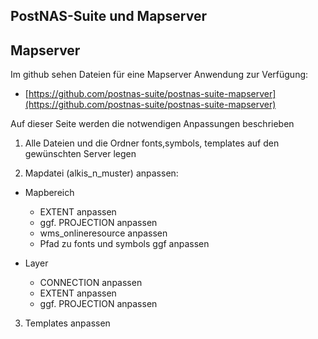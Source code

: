 ## PostNAS-Suite und Mapserver

## Mapserver

Im github sehen Dateien für eine Mapserver Anwendung zur Verfügung:
- [https://github.com/postnas-suite/postnas-suite-mapserver](https://github.com/postnas-suite/postnas-suite-mapserver)

Auf dieser Seite werden die notwendigen Anpassungen beschrieben

1. Alle Dateien und die Ordner fonts,symbols, templates auf den gewünschten Server legen

2. Mapdatei (alkis_n_muster) anpassen:

  - Mapbereich
    - EXTENT anpassen
    - ggf. PROJECTION anpassen
    - wms_onlineresource anpassen
    - Pfad zu fonts und symbols ggf anpassen

  - Layer
    - CONNECTION anpassen
    - EXTENT anpassen
    - ggf. PROJECTION anpassen
   
3. Templates anpassen
